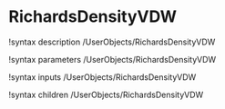 <!-- MOOSE Documentation Stub: Remove this when content is added. -->

# RichardsDensityVDW

!syntax description /UserObjects/RichardsDensityVDW

!syntax parameters /UserObjects/RichardsDensityVDW

!syntax inputs /UserObjects/RichardsDensityVDW

!syntax children /UserObjects/RichardsDensityVDW
